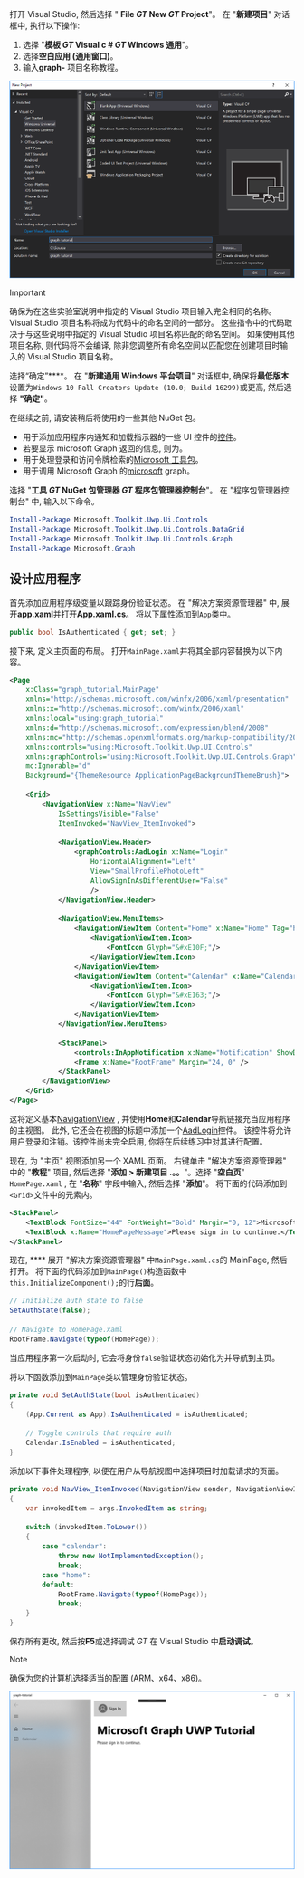 <!-- markdownlint-disable MD002 MD041 -->

打开 Visual Studio, 然后选择 " **File _GT_ New _GT_ Project**"。 在 "**新建项目**" 对话框中, 执行以下操作:

1. 选择 "**模板 _GT_ Visual c # _GT_ Windows 通用**"。
1. 选择**空白应用 (通用窗口)**。
1. 输入**graph-** 项目名称教程。

![Visual Studio 2017 "新建项目" 对话框](./images/vs-newproj-01.png)

> [!IMPORTANT]
> 确保为在这些实验室说明中指定的 Visual Studio 项目输入完全相同的名称。 Visual Studio 项目名称将成为代码中的命名空间的一部分。 这些指令中的代码取决于与这些说明中指定的 Visual Studio 项目名称匹配的命名空间。 如果使用其他项目名称, 则代码将不会编译, 除非您调整所有命名空间以匹配您在创建项目时输入的 Visual Studio 项目名称。

选择“确定”****。 在 "**新建通用 Windows 平台项目**" 对话框中, 确保将**最低版本**设置为`Windows 10 Fall Creators Update (10.0; Build 16299)`或更高, 然后选择 **"确定"**。

在继续之前, 请安装稍后将使用的一些其他 NuGet 包。

- 用于添加应用程序内通知和加载指示器的一些 UI 控件的[控件](https://www.nuget.org/packages/Microsoft.Toolkit.Uwp.Ui.Controls/)。
- [](https://www.nuget.org/packages/Microsoft.Toolkit.Uwp.Ui.Controls.DataGrid/)若要显示 microsoft Graph 返回的信息, 则为。
- 用于处理登录和访问令牌检索的[Microsoft 工具包](https://www.nuget.org/packages/Microsoft.Toolkit.Uwp.Ui.Controls.Graph/)。
- 用于调用 Microsoft Graph 的[microsoft](https://www.nuget.org/packages/Microsoft.Graph/) graph。

选择 "**工具 _GT_ NuGet 包管理器 _GT_ 程序包管理器控制台**"。 在 "程序包管理器控制台" 中, 输入以下命令。

```Powershell
Install-Package Microsoft.Toolkit.Uwp.Ui.Controls
Install-Package Microsoft.Toolkit.Uwp.Ui.Controls.DataGrid
Install-Package Microsoft.Toolkit.Uwp.Ui.Controls.Graph
Install-Package Microsoft.Graph
```

## <a name="design-the-app"></a>设计应用程序

首先添加应用程序级变量以跟踪身份验证状态。 在 "解决方案资源管理器" 中, 展开**app.xaml**并打开**App.xaml.cs**。 将以下属性添加到`App`类中。

```cs
public bool IsAuthenticated { get; set; }
```

接下来, 定义主页面的布局。 打开`MainPage.xaml`并将其全部内容替换为以下内容。

```xml
<Page
    x:Class="graph_tutorial.MainPage"
    xmlns="http://schemas.microsoft.com/winfx/2006/xaml/presentation"
    xmlns:x="http://schemas.microsoft.com/winfx/2006/xaml"
    xmlns:local="using:graph_tutorial"
    xmlns:d="http://schemas.microsoft.com/expression/blend/2008"
    xmlns:mc="http://schemas.openxmlformats.org/markup-compatibility/2006"
    xmlns:controls="using:Microsoft.Toolkit.Uwp.UI.Controls"
    xmlns:graphControls="using:Microsoft.Toolkit.Uwp.UI.Controls.Graph"
    mc:Ignorable="d"
    Background="{ThemeResource ApplicationPageBackgroundThemeBrush}">

    <Grid>
        <NavigationView x:Name="NavView"
            IsSettingsVisible="False"
            ItemInvoked="NavView_ItemInvoked">

            <NavigationView.Header>
                <graphControls:AadLogin x:Name="Login"
                    HorizontalAlignment="Left"
                    View="SmallProfilePhotoLeft"
                    AllowSignInAsDifferentUser="False"
                    />
            </NavigationView.Header>

            <NavigationView.MenuItems>
                <NavigationViewItem Content="Home" x:Name="Home" Tag="home">
                    <NavigationViewItem.Icon>
                        <FontIcon Glyph="&#xE10F;"/>
                    </NavigationViewItem.Icon>
                </NavigationViewItem>
                <NavigationViewItem Content="Calendar" x:Name="Calendar" Tag="calendar">
                    <NavigationViewItem.Icon>
                        <FontIcon Glyph="&#xE163;"/>
                    </NavigationViewItem.Icon>
                </NavigationViewItem>
            </NavigationView.MenuItems>

            <StackPanel>
                <controls:InAppNotification x:Name="Notification" ShowDismissButton="true" />
                <Frame x:Name="RootFrame" Margin="24, 0" />
            </StackPanel>
        </NavigationView>
    </Grid>
</Page>
```

这将定义基本[NavigationView](https://docs.microsoft.com/uwp/api/windows.ui.xaml.controls.navigationview) , 并使用**Home**和**Calendar**导航链接充当应用程序的主视图。 此外, 它还会在视图的标题中添加一个[AadLogin](https://docs.microsoft.com/dotnet/api/microsoft.toolkit.uwp.ui.controls.graph.aadlogin?view=win-comm-toolkit-dotnet-stable)控件。 该控件将允许用户登录和注销。该控件尚未完全启用, 你将在后续练习中对其进行配置。

现在, 为 "主页" 视图添加另一个 XAML 页面。 右键单击 "解决方案资源管理器" 中的 "**教程**" 项目, 然后选择 "**添加 > 新建项目 .。。**"。选择 "**空白页**" `HomePage.xaml` , 在 "**名称**" 字段中输入, 然后选择 "**添加**"。 将下面的代码添加到`<Grid>`文件中的元素内。

```xml
<StackPanel>
    <TextBlock FontSize="44" FontWeight="Bold" Margin="0, 12">Microsoft Graph UWP Tutorial</TextBlock>
    <TextBlock x:Name="HomePageMessage">Please sign in to continue.</TextBlock>
</StackPanel>
```

现在, **** 展开 "解决方案资源管理器" 中`MainPage.xaml.cs`的 MainPage, 然后打开。 将下面的代码添加到`MainPage()`构造函数中`this.InitializeComponent();`的行**后面**。

```cs
// Initialize auth state to false
SetAuthState(false);

// Navigate to HomePage.xaml
RootFrame.Navigate(typeof(HomePage));
```

当应用程序第一次启动时, 它会将身份`false`验证状态初始化为并导航到主页。

将以下函数添加到`MainPage`类以管理身份验证状态。

```cs
private void SetAuthState(bool isAuthenticated)
{
    (App.Current as App).IsAuthenticated = isAuthenticated;

    // Toggle controls that require auth
    Calendar.IsEnabled = isAuthenticated;
}
```

添加以下事件处理程序, 以便在用户从导航视图中选择项目时加载请求的页面。

```cs
private void NavView_ItemInvoked(NavigationView sender, NavigationViewItemInvokedEventArgs args)
{
    var invokedItem = args.InvokedItem as string;

    switch (invokedItem.ToLower())
    {
        case "calendar":
            throw new NotImplementedException();
            break;
        case "home":
        default:
            RootFrame.Navigate(typeof(HomePage));
            break;
    }
}
```

保存所有更改, 然后按**F5**或选择调试 _GT_ 在 Visual Studio 中**启动调试**。

> [!NOTE]
> 确保为您的计算机选择适当的配置 (ARM、x64、x86)。

![主页的屏幕截图](./images/create-app-01.png)
